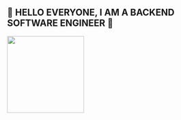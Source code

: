 ## 🚀 HELLO EVERYONE, I AM A BACKEND SOFTWARE ENGINEER  🚀
<div align="left">
  <p></p>
  <a href="https://github.com/ViniciusBacelar">
  <img height="180em" src="https://github-readme-stats.vercel.app/api?username=ViniciusBacelar&show_icons=true&theme=dracula&include_all_commits=true&count_private=true"/>
</div>
 
</div>
